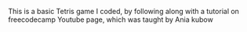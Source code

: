 This is a basic Tetris game I coded, by following along with a tutorial on freecodecamp Youtube page, which was taught by Ania kubow

